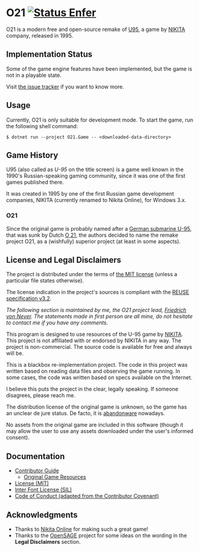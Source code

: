 <!--
SPDX-FileCopyrightText: 2024 O21 contributors <https://github.com/ForNeVeR/O21>

SPDX-License-Identifier: MIT
-->

O21 [![Status Enfer][status-enfer]][andivionian-status-classifier]
===

O21 is a modern free and open-source remake of [U95][old-games.u95], a game by [NIKITA][nikita] company, released in 1995.

Implementation Status
---------------------

Some of the game engine features have been implemented, but the game is not in a playable state.

Visit [the issue tracker][issues] if you want to know more.

Usage
-----

Currently, O21 is only suitable for development mode. To start the game, run the following shell command:

```console
$ dotnet run --project O21.Game -- <downloaded-data-directory>
```

Game History
------------

U95 (also called as _U-95_ on the title screen) is a game well known in the 1990's Russian-speaking gaming community, since it was one of the first games published there.

It was created in 1995 by one of the first Russian game development companies, NIKITA (currently renamed to Nikita Online), for Windows 3.x.

### O21

Since the original game is probably named after a [German submarine U-95][wikipedia.u-95], that was sunk by Dutch [O 21][wikipedia.o21], the authors decided to name the remake project O21, as a (wishfully) superior project (at least in some aspects).

License and Legal Disclaimers
-----------------------------

The project is distributed under the terms of [the MIT license][docs.license]
(unless a particular file states otherwise).

The license indication in the project's sources is compliant with the [REUSE specification v3.2][reuse.spec].

_The following section is maintained by me, the O21 project lead, [Friedrich von Never][fornever]. The statements made in first person are all mine, do not hesitate to contact me if you have any comments._

This program is designed to use resources of the U-95 game by [NIKITA][nikita]. This project is not affiliated with or endorsed by NIKITA in any way. The project is non-commercial. The source code is available for free and always will be.

This is a blackbox re-implementation project. The code in this project was written based on reading data files and observing the game running. In some cases, the code was written based on specs available on the Internet.

I believe this puts the project in the clear, legally speaking. If someone disagrees, please reach me.

The distribution license of the original game is unknown, so the game has an unclear de jure status. De facto, it is [abandonware][] nowadays.

No assets from the original game are included in this software (though it may allow the user to use any assets downloaded under the user's informed consent).

Documentation
-------------

- [Contributor Guide][docs.contributing]
  - [Original Game Resources][docs.resources]
- [License (MIT)][docs.license]
- [Inter Font License (SIL)][docs.inter-font-license]
- [Code of Conduct (adapted from the Contributor Covenant)][docs.code-of-conduct]

Acknowledgments
---------------

- Thanks to [Nikita Online][nikita] for making such a great game!
- Thanks to the [OpenSAGE][open-sage] project for some ideas on the wording in the **Legal Disclaimers** section.

[abandonware]: https://en.wikipedia.org/wiki/Abandonware
[andivionian-status-classifier]: https://github.com/ForNeVeR/andivionian-status-classifier#status-enfer-
[docs.code-of-conduct]: CODE_OF_CONDUCT.md
[docs.contributing]: CONTRIBUTING.md
[docs.inter-font-license]: O21.Game/Resources/Fonts/LICENSE.txt
[docs.license]: LICENSE.md
[docs.resources]: docs/resources.md
[fornever]: https://github.com/ForNeVeR/
[issues]: https://github.com/ForNeVeR/O21/issues
[microgm]: https://musical-artifacts.com/artifacts/2529
[nikita]: https://en.wikipedia.org/wiki/Nikita_Online
[old-games.u95]: https://www.old-games.ru/game/4676.html
[open-sage]: https://github.com/OpenSAGE/OpenSAGE
[reuse.spec]: https://reuse.software/spec-3.2/
[status-enfer]: https://img.shields.io/badge/status-enfer-orange.svg
[wikipedia.o21]: https://en.wikipedia.org/wiki/HNLMS_O_21
[wikipedia.u-95]: https://en.wikipedia.org/wiki/German_submarine_U-95_(1940)

